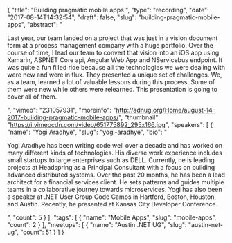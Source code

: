 {
  "title": "Building pragmatic mobile apps ",
  "type": "recording",
  "date": "2017-08-14T14:32:54",
  "draft": false,
  "slug": "building-pragmatic-mobile-apps",
  "abstract": "<p>Last year, our team landed on a project that was just in a vision document form at a process management company with a huge portfolio. Over the course of time, I lead our team to convert that vision into an iOS app using Xamarin, ASPNET Core api, Angular Web App and NServicebus endpoint. It was quite a fun filled ride because all the technologies we were dealing with were new and were in flux. They presented a unique set of challenges. We, as a team, learned a lot of valuable lessons during this process. Some of them were new while others were relearned. This presentation is going to cover all of them.</p>",
  "vimeo": "231057931",
  "moreinfo": "http://adnug.org/Home/august-14-2017-building-pragmatic-mobile-apps/",
  "thumbnail": "https://i.vimeocdn.com/video/651775892_295x166.jpg",
  "speakers": [
    {
      "name": "Yogi Aradhye",
      "slug": "yogi-aradhye",
      "bio": "<p>Yogi Aradhye has been writing code well over a decade and has worked on many different kinds of technologies. His diverse work experience includes small startups to large enterprises such as DELL. Currently, he is leading projects at Headspring as a Principal Consultant with a focus on building advanced distributed systems. Over the past 20 months, he has been a lead architect for a financial services client. He sets patterns and guides multiple teams in a collaborative journey towards microservices. Yogi has also been a speaker at .NET User Group Code Camps in Hartford, Boston, Houston, and Austin. Recently, he presented at Kansas City Developer Conference.</p>",
      "count": 5
    }
  ],
  "tags": [
    {
      "name": "Mobile Apps",
      "slug": "mobile-apps",
      "count": 2
    }
  ],
  "meetups": [
    {
      "name": "Austin .NET UG",
      "slug": "austin-net-ug",
      "count": 51
    }
  ]
}